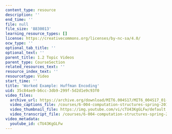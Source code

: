 ```yaml
---
content_type: resource
description: ''
end_time: ''
file: null
file_size: '8830013'
learning_resource_types: []
license: https://creativecommons.org/licenses/by-nc-sa/4.0/
ocw_type: ''
optional_tab_title: ''
optional_text: ''
parent_title: 1.2 Topic Videos
parent_type: CourseSection
related_resources_text: ''
resource_index_text: ''
resourcetype: Video
start_time: ''
title: 'Worked Example: Huffman Encoding'
uid: 35c84ae9-b6cc-3db9-299f-5d2d1e9c93f0
video_files:
  archive_url: https://archive.org/download/MIT6.004S17/MIT6_004S17_01-02-12-04_300k.mp4
  video_captions_file: /courses/6-004-computation-structures-spring-2017/ebfd0564a52955ae8bffb612d3d20b65_cTU43KgGLFw.vtt
  video_thumbnail_file: https://img.youtube.com/vi/cTU43KgGLFw/default.jpg
  video_transcript_file: /courses/6-004-computation-structures-spring-2017/7ef8f9b00b4069e308fff26f5de2c529_cTU43KgGLFw.pdf
video_metadata:
  youtube_id: cTU43KgGLFw
---
```

